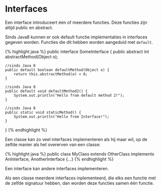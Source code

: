 # Interfaces

Een interface introduceert één of meerdere functies. Deze functies zijn altijd public en abstract.

Sinds Java8 kunnen er ook default functie implementaties in interfaces gegeven worden. Functies die dit hebben worden aangeduid met `default`.

{% highlight java %}
public interface SomeInterface {
    public abstract int abstractMethod(Object o);

    //sinds Java 8
    public default boolean defaultMethod(Object o) {
        return this.abstractMethod(o) < 0;
    }

    //sinds Java 8
    public default void defaultMethod2() {
        System.out.println("Hello from default method 2!");
    }

    //sinds Java 8
    public static void staticMethod() {
        System.out.println("Hello from Interface!");
    }
}
{% endhighlight %}

Een classe kan zo veel interfaces implementeren als hij maar wil, op de zelfde manier als het overerven van een classe:

{% highlight java %}
public class MyClass
    extends OtherClass
    implements AnInterface, AnotherInterface
{...}
{% endhighlight %}

Een interface kan andere interfaces implementeren.

Als een classe meerdere interfaces inplementeerd, die elks een functie met de zelfde signatuur hebben, dan worden deze functies samen één functie.

